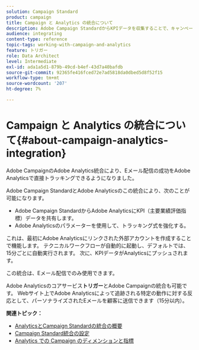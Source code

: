 ```yaml
---
solution: Campaign Standard
product: campaign
title: Campaign と Analytics の統合について
description: Adobe Campaign StandardからKPIデータを収集することで、キャンペーンデータをAdobe Analyticsと共有して、Adobe Campaignの電子メールマーケティング指標を測定できるようになりました。
audience: integrating
content-type: reference
topic-tags: working-with-campaign-and-analytics
feature: トリガー
role: Data Architect
level: Intermediate
exl-id: ada1a5d1-879b-49cd-b4ef-43d7a40bafdb
source-git-commit: 92365fe416fced72e7ad5818da0dbed5d8f52f15
workflow-type: tm+mt
source-wordcount: '207'
ht-degree: 7%

---
```


# Campaign と Analytics の統合について{#about-campaign-analytics-integration}

Adobe CampaignのAdobe Analytics統合により、Eメール配信の成功をAdobe Analyticsで直接トラッキングできるようになりました。

Adobe Campaign StandardとAdobe Analyticsのこの統合により、次のことが可能になります。

* Adobe Campaign StandardからAdobe AnalyticsにKPI（主要業績評価指標）データを共有します。
* Adobe Analyticsのパラメーターを使用して、トラッキング式を強化する。

これは、最初にAdobe Analyticsにリンクされた外部アカウントを作成することで機能します。 テクニカルワークフローが自動的に起動し、デフォルトでは、15分ごとに自動実行されます。 次に、KPIデータがAnalyticsにプッシュされます。

この統合は、Eメール配信でのみ使用できます。

Adobe Analyticsのコアサービス&#x200B;**トリガー**&#x200B;とAdobe Campaignの統合も可能です。 Webサイト上でAdobe Analyticsによって追跡される特定の動作に対する反応として、パーソナライズされたEメールを顧客に送信できます（15分以内）。

**関連トピック：**

* [AnalyticsとCampaign Standardの統合の概要](https://experienceleague.adobe.com/docs/analytics/integration/adobe-campaign.html)
* [Campaign Standard統合の設定](https://experienceleague.adobe.com/docs/campaign-standard/using/integrating-with-adobe-cloud/working-with-campaign-and-analytics/configure-campaign-analytics-integration.html)
* [Analytics での Campaign のディメンションと指標](../../integrating/using/campaign-dimensions-and-metrics-in-analytics.md)
